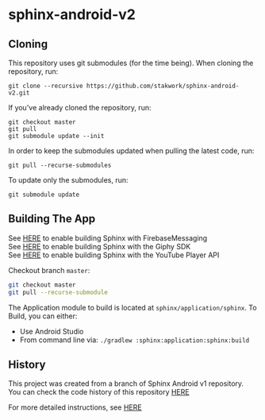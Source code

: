 # sphinx-android-v2

## Cloning
This repository uses git submodules (for the time being). When cloning the repository, run:
```
git clone --recursive https://github.com/stakwork/sphinx-android-v2.git
```

If you've already cloned the repository, run:
```
git checkout master
git pull
git submodule update --init
```

In order to keep the submodules updated when pulling the latest code, run:
```
git pull --recurse-submodules
```

To update only the submodules, run:
```
git submodule update
```

## Building The App
See [HERE](./docs/NOTIFICATIONS.md) to enable building Sphinx with FirebaseMessaging  
See [HERE](./docs/GIPHY.md) to enable building Sphinx with the Giphy SDK  
See [HERE](./docs/YOUTUBE.md) to enable building Sphinx with the YouTube Player API  
  
Checkout branch `master`:
```bash
git checkout master
git pull --recurse-submodule
```  

The Application module to build is located at `sphinx/application/sphinx`. To Build, you can either:
 - Use Android Studio
 - From command line via: `./gradlew :sphinx:application:sphinx:build`

## History
This project was created from a branch of Sphinx Android v1 repository.  
You can check the code history of this repository [HERE](https://github.com/stakwork/sphinx-kotlin/tree/development-v2-merged)

For more detailed instructions, see [HERE](./docs/RELEASING.md#building-a-release)
